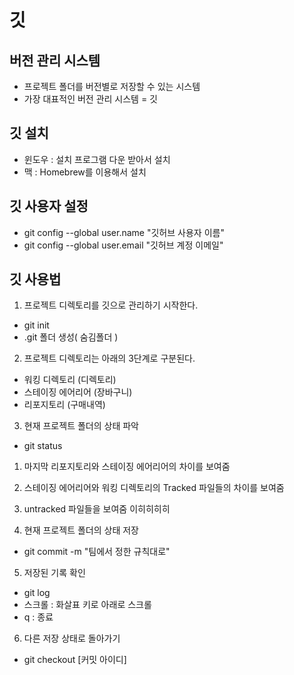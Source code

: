 # 깃

## 버전 관리 시스템
- 프로젝트 폴더를 버전별로 저장할 수 있는 시스템
- 가장 대표적인 버전 관리 시스템 = 깃

## 깃 설치
- 윈도우 : 설치 프로그램 다운 받아서 설치
- 맥 : Homebrew를 이용해서 설치

## 깃 사용자 설정
- git config --global user.name "깃허브 사용자 이름"
- git config --global user.email "깃허브 계정 이메일"

## 깃 사용법
1. 프로젝트 디렉토리를 깃으로 관리하기 시작한다.
  - git init
  - .git 폴더 생성( 숨김폴더 )

2. 프로젝트 디렉토리는 아래의 3단계로 구분된다.
  - 워킹 디렉토리 (디렉토리)
  - 스테이징 에어리어 (장바구니)
  - 리포지토리 (구매내역)

3. 현재 프로젝트 폴더의 상태 파악
  - git status
  1. 마지막 리포지토리와 스테이징 에어리어의 차이를 보여줌
  2. 스테이징 에어리어와 워킹 디렉토리의 Tracked 파일들의 차이를 보여줌
  3. untracked 파일들을 보여줌 이히히히히

4. 현재 프로젝트 폴더의 상태 저장
  - git commit -m "팀에서 정한 규칙대로"

5. 저장된 기록 확인
  - git log
  - 스크롤 : 화살표 키로 아래로 스크롤
  - q : 종료

6. 다른 저장 상태로 돌아가기
  - git checkout [커밋 아이디]